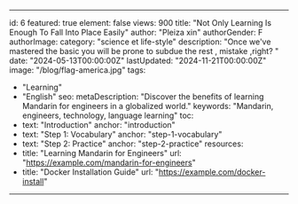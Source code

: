---

id: 6
featured: true
element: false
views: 900
title: "Not Only Learning Is Enough To Fall Into Place Easily"
author: "Pleiza xin"
authorGender: F
authorImage: 
category: "science et life-style"
description: "Once we've mastered the basic you will be prone to subdue the rest , mistake ,right? "
date: "2024-05-13T00:00:00Z"
lastUpdated: "2024-11-21T00:00:00Z"
image: "/blog/flag-america.jpg"
tags:
 - "Learning"
 - "English"
seo:
  metaDescription: "Discover the benefits of learning Mandarin for engineers in a globalized world."
  keywords: "Mandarin, engineers, technology, language learning"
toc:
  - text: "Introduction"
    anchor: "introduction"
  - text: "Step 1: Vocabulary"
    anchor: "step-1-vocabulary"
  - text: "Step 2: Practice"
    anchor: "step-2-practice"
resources:
  - title: "Learning Mandarin for Engineers"
    url: "https://example.com/mandarin-for-engineers"
  - title: "Docker Installation Guide"
    url: "https://example.com/docker-install"

---